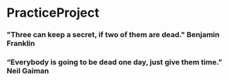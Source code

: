 # PracticeProject
### "Three can keep a secret, if two of them are dead."	Benjamin Franklin
### “Everybody is going to be dead one day, just give them time.” Neil Gaiman

